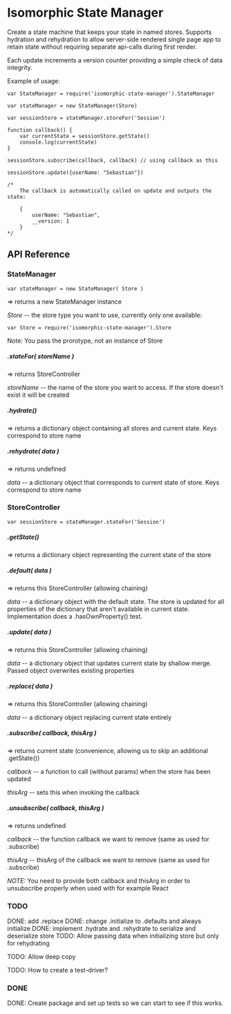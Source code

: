 # Isomorphic State Manager

Create a state machine that keeps your state in named stores. Supports hydration and rehydration to allow server-side rendered single page app to retain state without requiring separate api-calls during first render.

Each update increments a version counter providing a simple check of data integrity.

Example of usage:

    var StateManager = require('isomorphic-state-manager').StateManager
    
    var stateManager = new StateManager(Store)
    
    var sessionStore = stateManager.storeFor('Session')
    
    function callback() {
        var currentState = sessionStore.getState()
        console.log(currentState)
    }
    
    sessionStore.subscribe(callback, callback) // using callback as this
    
    sessionStore.update({userName: "Sebastian"})
    
    /*
        The callback is automatically called on update and outputs the state:
        
        {
            userName: "Sebastian",
            __version: 1
        }
    */

## API Reference

### StateManager ###

    var stateManager = new StateManager( Store )

=> returns a new StateManager instance

*Store* -- the store type you want to use, currently only one available: 

    var Store = require('isomorphic-state-manager').Store

Note: You pass the prorotype, not an instance of Store

##### .stateFor( storeName ) 

=> returns StoreController

_storeName_ -- the name of the store you want to access. If the store doesn't exist it will be created

##### .hydrate()

=> returns a dictionary object containing all stores and current state. Keys correspond to store name

##### .rehydrate( data )

=> returns undefined

*data* -- a dictionary object that corresponds to current state of store. Keys correspond to store name

### StoreController ###

    var sessionStore = stateManager.stateFor('Session')

##### .getState()

=> returns a dictionary object representing the current state of the store

##### .default( data )

=> returns this StoreController (allowing chaining)

*data* -- a dictionary object with the default state. The store is updated for all properties of the dictionary that aren't available in current state. Implementation does a .hasOwnProperty() test.

##### .update( data )

=> returns this StoreController (allowing chaining)

*data* -- a dictionary object that updates current state by shallow merge. Passed object overwrites existing properties

##### .replace( data )

=> returns this StoreController (allowing chaining)

*data* -- a dictionary object replacing current state entirely

##### .subscribe( callback, thisArg )

=> returns current state (convenience, allowing us to skip an additional .getState())

*callback* -- a function to call (without params) when the store has been updated

*thisArg* -- sets this when invoking the callback

##### .unsubscribe( callback, thisArg )

=> returns undefined

*callback* -- the function callback we want to remove (same as used for .subscribe)

*thisArg* -- thisArg of the callback we want to remove (same as used for .subscribe)

*NOTE:* You need to provide both callback and thisArg in order to unsubscribe properly when used with for example React

### TODO ###

DONE: add .replace
DONE: change .initialize to .defaults and always initialize
DONE: implement .hydrate and .rehydrate to serialize and deserialize store
TODO: Allow passing data when initializing store but only for rehydrating


TODO: Allow deep copy

TODO: How to create a test-driver?

### DONE ###
DONE: Create package and set up tests so we can start to see if this works.
